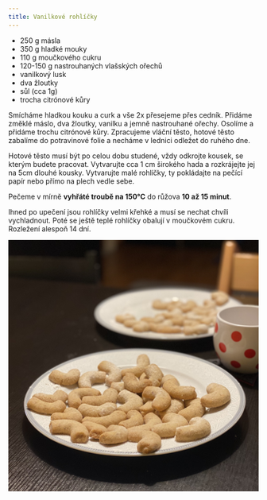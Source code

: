 ```yaml
---
title: Vanilkové rohlíčky
---
```


* 250 g másla
* 350 g hladké mouky
* 110 g moučkového cukru
* 120-150 g nastrouhaných vlašských ořechů
* vanilkový lusk
* dva žloutky
* sůl (cca 1g)
* trocha citrónové kůry

Smícháme hladkou kouku a curk a vše 2x přesejeme přes cedník.
Přidáme změklé máslo, dva žloutky, vanilku a jemně nastrouhané ořechy.
Osolíme a přidáme trochu citrónové kůry. Zpracujeme vláční těsto,
hotové těsto zabalíme do potravinové folie a 
necháme v lednici odležet do ruhého dne.

Hotové těsto musí být po celou dobu studené, vždy odkrojte kousek, se kterým budete pracovat. 
Vytvarujte cca 1 cm širokého hada a rozkrájejte jej na 5cm dlouhé kousky.
Vytvarujte malé rohlíčky, ty pokládajte na pečící papír nebo přímo na plech vedle sebe.

Pečeme v mírně **vyhřáté troubě na 150°C** do růžova **10 až 15 minut**.

Ihned po upečení jsou rohlíčky velmi křehké a musí se nechat chvíli vychladnout.
Poté se ještě teplé rohlíčky obalují v moučkovém cukru. Rozležení alespoň 14 dní.

![](./vanilkove-rohlicky.jpg)
